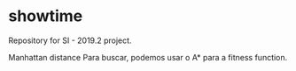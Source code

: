 # showtime
Repository for SI - 2019.2 project.

Manhattan distance
Para buscar, podemos usar o A* para a fitness function.
